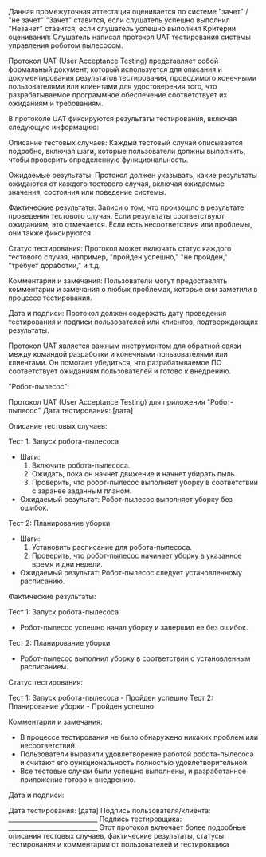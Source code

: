 []()
Данная промежуточная аттестация оценивается по системе "зачет" / "не зачет"
[]()
"Зачет" ставится, если слушатель успешно выполнил
"Незачет" ставится, если слушатель успешно выполнил 
[]()
Критерии оценивания:
Слушатель написал протокол UAT тестирования системы управления роботом пылесосом.

Протокол UAT (User Acceptance Testing) представляет собой формальный документ, который используется для описания и документирования результатов тестирования, проводимого конечными пользователями или клиентами для удостоверения того, что разрабатываемое программное обеспечение соответствует их ожиданиям и требованиям.

В протоколе UAT фиксируются результаты тестирования, включая следующую информацию:

Описание тестовых случаев: Каждый тестовый случай описывается подробно, включая шаги, которые пользователи должны выполнить, чтобы проверить определенную функциональность.

Ожидаемые результаты: Протокол должен указывать, какие результаты ожидаются от каждого тестового случая, включая ожидаемые значения, состояния или поведение системы.

Фактические результаты: Записи о том, что произошло в результате проведения тестового случая. Если результаты соответствуют ожиданиям, это отмечается. Если есть несоответствия или проблемы, они также фиксируются.

Статус тестирования: Протокол может включать статус каждого тестового случая, например, "пройден успешно," "не пройден," "требует доработки," и т.д.

Комментарии и замечания: Пользователи могут предоставлять комментарии и замечания о любых проблемах, которые они заметили в процессе тестирования.

Дата и подписи: Протокол должен содержать дату проведения тестирования и подписи пользователей или клиентов, подтверждающих результаты.

Протокол UAT является важным инструментом для обратной связи между командой разработки и конечными пользователями или клиентами. Он помогает убедиться, что разрабатываемое ПО соответствует ожиданиям пользователей и готово к внедрению.


"Робот-пылесос":


Протокол UAT (User Acceptance Testing) для приложения "Робот-пылесос"
Дата тестирования: [дата]

Описание тестовых случаев:

Тест 1: Запуск робота-пылесоса
- Шаги:
  1. Включить робота-пылесоса.
  2. Ожидать, пока он начнет движение и начнет убирать пыль.
  3. Проверить, что робот-пылесос выполняет уборку в соответствии с заранее заданным планом.
- Ожидаемый результат: Робот-пылесос выполняет уборку без ошибок.

Тест 2: Планирование уборки
- Шаги:
  1. Установить расписание для робота-пылесоса.
  2. Проверить, что робот-пылесос начинает уборку в указанное время и дни недели.
- Ожидаемый результат: Робот-пылесос следует установленному расписанию.

Фактические результаты:

Тест 1: Запуск робота-пылесоса
- Робот-пылесос успешно начал уборку и завершил ее без ошибок.

Тест 2: Планирование уборки
- Робот-пылесос выполнил уборку в соответствии с установленным расписанием.

Статус тестирования:

Тест 1: Запуск робота-пылесоса - Пройден успешно
Тест 2: Планирование уборки - Пройден успешно

Комментарии и замечания:

- В процессе тестирования не было обнаружено никаких проблем или несоответствий.
- Пользователи выразили удовлетворение работой робота-пылесоса и считают его функциональность полностью удовлетворительной.
- Все тестовые случаи были успешно выполнены, и разработанное приложение готово к внедрению.

Дата и подписи:

Дата тестирования: [дата]
Подпись пользователя/клиента: ____________________________
Подпись тестировщика: ____________________________
Этот протокол включает более подробные описания тестовых случаев, фактические результаты, статусы тестирования и комментарии от пользователей и тестировщика